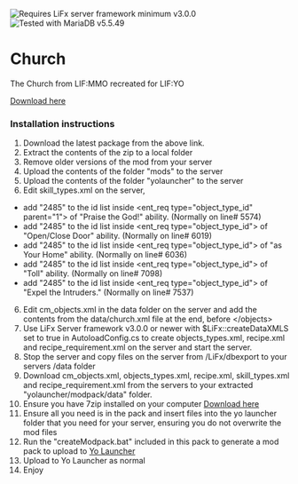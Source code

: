 <img src="https://img.shields.io/badge/LiFx%20Server%20-%3Ev3.0.0-green" title="Requires LiFx server framework minimum v3.0.0" /><img src="https://img.shields.io/badge/MariaDB%20-%3Ev5.5.49-green" title="Tested with MariaDB v5.5.49" />
# Church

 The Church from LIF:MMO recreated for LIF:YO

[Download here](https://github.com/LiF-x/Church/releases/latest)

### Installation instructions

1. Download the latest package from the above link.
2. Extract the contents of the zip to a local folder
3. Remove older versions of the mod from your server
4. Upload the contents of the folder "mods" to the server
5. Upload the contents of the folder "yolauncher"  to the server
5. Edit skill_types.xml on the server, 
 - add "2485" to the id list inside <ent_req type="object_type_id" parent="1"> of "Praise the God!" ability. (Normally on line# 5574)
 - add "2485" to the id list inside <ent_req type="object_type_id"> of "Open/Close Door" ability. (Normally on line# 6019)
 - add "2485" to the id list inside <ent_req type="object_type_id"> of "as Your Home" ability. (Normally on line# 6036)
 - add "2485" to the id list inside <ent_req type="object_type_id"> of "Toll" ability. (Normally on line# 7098)
 - add "2485" to the id list inside <ent_req type="object_type_id"> of "Expel the Intruders." (Normally on line# 7537)
6. Edit cm_objects.xml in the data folder on the server and add the contents from the data/church.xml file at the end, before \</objects>
7. Use LiFx Server framework v3.0.0 or newer with $LiFx::createDataXMLS set to true in AutoloadConfig.cs to create objects_types.xml, recipe.xml and recipe_requirement.xml on the server and start the server.
8. Stop the server and copy files on the server from /LiFx/dbexport to your servers /data folder
8. Download cm_objects.xml, objects_types.xml, recipe.xml, skill_types.xml and recipe_requirement.xml from the servers to your extracted "yolauncher/modpack/data" folder.
9. Ensure you have 7zip installed on your computer [Download here](https://7zip.dev/en/download/)
10. Ensure all you need is in the pack and insert files into the yo launcher folder that you need for your server, ensuring you do not overwrite the mod files
11. Run the "createModpack.bat" included in this pack to generate a mod pack to upload to [Yo Launcher](https://www.yolauncher.app/)
12. Upload to Yo Launcher as normal 
13. Enjoy


 
